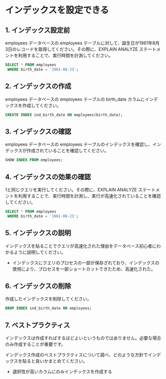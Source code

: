 # インデックスを設定できる

## 1. インデックス設定前

employees データベースの employees テーブルに対して、誕生日が1961年8月3日のレコードを取得してください。その際に、EXPLAIN ANALYZE ステートメントを利用することで、実行時間を計測してください。

```sql
SELECT * FROM employees
 WHERE birth_date = '1961-08-23';
```

## 2. インデックスの作成

employees データベースの employees テーブルの birth_date カラムにインデックスを作成してください。

```sql
CREATE INDEX ind_birth_date ON employees(birth_date);
```

## 3. インデックスの確認

employees データベースの employees テーブルのインデックスを確認し、インデックスが作成されていることを確認してください。

```sql
SHOW INDEX FROM employees;
```

## 4. インデックスの効果の確認

1と同じクエリを実行してください。その際に、EXPLAIN ANALYZE ステートメントを利用することで、実行時間を計測し、実行が高速化されていることを確認してください。

```sql
SELECT * FROM employees
 WHERE birth_date = '1961-08-23';
```

## 5. インデックスの説明

インデックスを貼ることでクエリが高速化された理由をデータベース初心者にわかるように説明してください。

- インデックスにクエリのプロセスの一部が保存ざれており、インデックスの使用により、プロセスを一部ショートカットできたため、高速化された。

## 6. インデックスの削除

作成したインデックスを削除してください。

```sql
DROP INDEX ind_birth_date ON employees;
```

## 7. ベストプラクティス

インデックスは作成すればするほどよいというものではありません。必要な場合のみ作成することが重要です。

インデックス作成のベストプラクティスについて調べ、どのような方針でインデックスを貼ると良いかまとめてください。

- 選択性が高いカラムにのみインデックスを作成する
